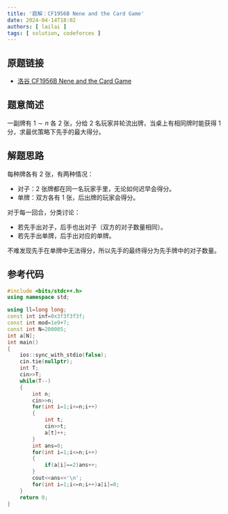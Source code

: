 ```yaml
---
title: '题解：CF1956B Nene and the Card Game'
date: 2024-04-14T18:02
authors: [ lailai ]
tags: [ solution, codeforces ]
---
```


## 原题链接

- [洛谷 CF1956B Nene and the Card Game](https://www.luogu.com.cn/problem/CF1956B)

<!-- truncate -->

## 题意简述

一副牌有 $1\sim n$ 各 $2$ 张，分给 $2$ 名玩家并轮流出牌，当桌上有相同牌时能获得 $1$ 分，求最优策略下先手的最大得分。

## 解题思路

每种牌各有 $2$ 张，有两种情况：

- 对子：$2$ 张牌都在同一名玩家手里，无论如何迟早会得分。
- 单牌：双方各有 $1$ 张，后出牌的玩家会得分。

对于每一回合，分类讨论：

- 若先手出对子，后手也出对子（双方的对子数量相同）。
- 若先手出单牌，后手出对应的单牌。

不难发现先手在单牌中无法得分，所以先手的最终得分为先手牌中的对子数量。

## 参考代码

```cpp
#include <bits/stdc++.h>
using namespace std;

using ll=long long;
const int inf=0x3f3f3f3f;
const int mod=1e9+7;
const int N=200005;
int a[N];
int main()
{
	ios::sync_with_stdio(false);
	cin.tie(nullptr);
	int T;
	cin>>T;
	while(T--)
	{
		int n;
		cin>>n;
		for(int i=1;i<=n;i++)
		{
			int t;
			cin>>t;
			a[t]++;
		}
		int ans=0;
		for(int i=1;i<=n;i++)
		{
			if(a[i]==2)ans++;
		}
		cout<<ans<<'\n';
		for(int i=1;i<=n;i++)a[i]=0;
	}
	return 0;
}
```
